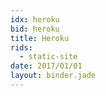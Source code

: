 ```yaml
---
idx: heroku
bid: heroku
title: Heroku
rids:
  - static-site
date: 2017/01/01
layout: binder.jade
---
```


